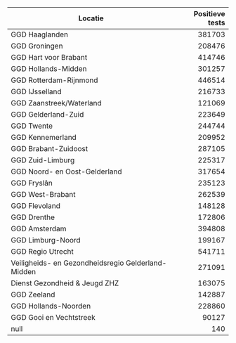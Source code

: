 | Locatie | Positieve tests |
|---------|----------------:|
| GGD Haaglanden                           | 381703 |
| GGD Groningen                            | 208476 |
| GGD Hart voor Brabant                    | 414746 |
| GGD Hollands-Midden                      | 301257 |
| GGD Rotterdam-Rijnmond                   | 446514 |
| GGD IJsselland                           | 216733 |
| GGD Zaanstreek/Waterland                 | 121069 |
| GGD Gelderland-Zuid                      | 223649 |
| GGD Twente                               | 244744 |
| GGD Kennemerland                         | 209952 |
| GGD Brabant-Zuidoost                     | 287105 |
| GGD Zuid-Limburg                         | 225317 |
| GGD Noord- en Oost-Gelderland            | 317654 |
| GGD Fryslân                              | 235123 |
| GGD West-Brabant                         | 262539 |
| GGD Flevoland                            | 148128 |
| GGD Drenthe                              | 172806 |
| GGD Amsterdam                            | 394808 |
| GGD Limburg-Noord                        | 199167 |
| GGD Regio Utrecht                        | 541711 |
| Veiligheids- en Gezondheidsregio Gelderland-Midden | 271091 |
| Dienst Gezondheid & Jeugd ZHZ            | 163075 |
| GGD Zeeland                              | 142887 |
| GGD Hollands-Noorden                     | 228860 |
| GGD Gooi en Vechtstreek                  | 90127 |
| null                                     |   140 |
